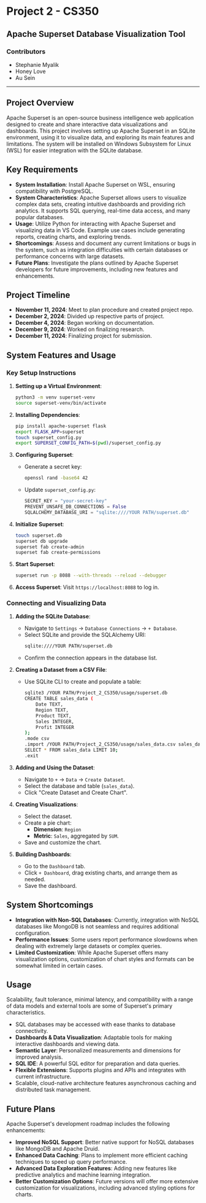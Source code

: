 # Project 2 - CS350

## Apache Superset Database Visualization Tool

### Contributors
- Stephanie Myalik
- Honey Love
- Au Sein

--- 

## Project Overview
Apache Superset is an open-source business intelligence web application designed to create and share interactive data visualizations and dashboards. This project involves setting up Apache Superset in an SQLite environment, using it to visualize data, and exploring its main features and limitations. The system will be installed on Windows Subsystem for Linux (WSL) for easier integration with the SQLite database.

## Key Requirements
- **System Installation**: Install Apache Superset on WSL, ensuring compatibility with PostgreSQL.
- **System Characteristics**: Apache Superset allows users to visualize complex data sets, creating intuitive dashboards and providing rich analytics. It supports SQL querying, real-time data access, and many popular databases.
- **Usage**: Utilize Python for interacting with Apache Superset and visualizing data in VS Code. Example use cases include generating reports, creating charts, and exploring trends.
- **Shortcomings**: Assess and document any current limitations or bugs in the system, such as integration difficulties with certain databases or performance concerns with large datasets.
- **Future Plans**: Investigate the plans outlined by Apache Superset developers for future improvements, including new features and enhancements.

## Project Timeline
- **November 11, 2024**: Meet to plan procedure and created project repo. 
- **December 2, 2024**: Divided up respective parts of project.
- **December 4, 2024**: Began working on documentation. 
- **December 9, 2024**: Worked on finalizing research. 
- **December 11, 2024**: Finalizing project for submission.

## System Features and Usage

### Key Setup Instructions
1. **Setting up a Virtual Environment**:
   ```bash
   python3 -m venv superset-venv
   source superset-venv/bin/activate
   ```

2. **Installing Dependencies**:
   ```bash
   pip install apache-superset flask
   export FLASK_APP=superset
   touch superset_config.py
   export SUPERSET_CONFIG_PATH=$(pwd)/superset_config.py
   ```

3. **Configuring Superset**:
   - Generate a secret key:
     ```bash
     openssl rand -base64 42
     ```
   - Update `superset_config.py`:
     ```python
     SECRET_KEY = "your-secret-key"
     PREVENT_UNSAFE_DB_CONNECTIONS = False
     SQLALCHEMY_DATABASE_URI = "sqlite:////YOUR PATH/superset.db"
     ```

4. **Initialize Superset**:
   ```bash
   touch superset.db
   superset db upgrade
   superset fab create-admin
   superset fab create-permissions
   ```

5. **Start Superset**:
   ```bash
   superset run -p 8088 --with-threads --reload --debugger
   ```

6. **Access Superset**: Visit `https://localhost:8088` to log in.

### Connecting and Visualizing Data
1. **Adding the SQLite Database**:
   - Navigate to `Settings` -> `Database Connections` -> `+ Database`.
   - Select SQLite and provide the SQLAlchemy URI:
     ```bash
     sqlite:////YOUR PATH/superset.db
     ```
   - Confirm the connection appears in the database list.

2. **Creating a Dataset from a CSV File**:
   - Use SQLite CLI to create and populate a table:
     ```bash
     sqlite3 /YOUR PATH/Project_2_CS350/usage/superset.db
     CREATE TABLE sales_data (
         Date TEXT,
         Region TEXT,
         Product TEXT,
         Sales INTEGER,
         Profit INTEGER
     );
     .mode csv
     .import /YOUR PATH/Project_2_CS350/usage/sales_data.csv sales_data
     SELECT * FROM sales_data LIMIT 10;
     .exit
     ```

3. **Adding and Using the Dataset**:
   - Navigate to `+` -> `Data` -> `Create Dataset`.
   - Select the database and table (`sales_data`).
   - Click "Create Dataset and Create Chart".

4. **Creating Visualizations**:
   - Select the dataset.
   - Create a pie chart:
     - **Dimension**: `Region`
     - **Metric**: `Sales`, aggregated by `SUM`.
   - Save and customize the chart.

5. **Building Dashboards**:
   - Go to the `Dashboard` tab.
   - Click `+ Dashboard`, drag existing charts, and arrange them as needed.
   - Save the dashboard.

## System Shortcomings
- **Integration with Non-SQL Databases**: Currently, integration with NoSQL databases like MongoDB is not seamless and requires additional configuration.
- **Performance Issues**: Some users report performance slowdowns when dealing with extremely large datasets or complex queries.
- **Limited Customization**: While Apache Superset offers many visualization options, customization of chart styles and formats can be somewhat limited in certain cases.

## Usage
Scalability, fault tolerance, minimal latency, and compatibility with a range of data models and external tools are some of Superset's primary characteristics.
- SQL databases may be accessed with ease thanks to database connectivity.
- **Dashboards & Data Visualization**: Adaptable tools for making interactive dashboards and viewing data.
- **Semantic Layer**: Personalized measurements and dimensions for improved analysis.
- **SQL IDE**: A powerful SQL editor for preparation and data queries.
- **Flexible Extensions**: Supports plugins and APIs and integrates with current infrastructure.
- Scalable, cloud-native architecture features asynchronous caching and distributed task management.

## Future Plans
Apache Superset's development roadmap includes the following enhancements:
- **Improved NoSQL Support**: Better native support for NoSQL databases like MongoDB and Apache Druid.
- **Enhanced Data Caching**: Plans to implement more efficient caching techniques to speed up query performance.
- **Advanced Data Exploration Features**: Adding new features like predictive analytics and machine learning integration.
- **Better Customization Options**: Future versions will offer more extensive customization for visualizations, including advanced styling options for charts.
